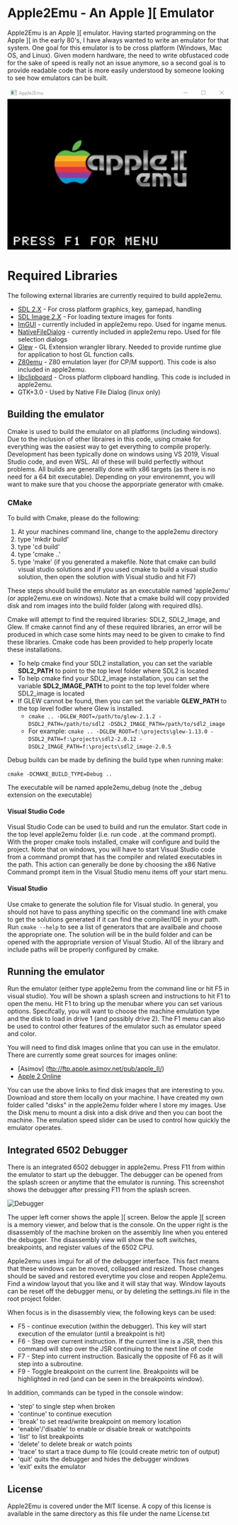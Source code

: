 # Apple2Emu - An Apple ][ Emulator

Apple2Emu is an Apple ][ emulator.  Having started programming on the Apple ][ in the early 80's, I have always wanted to write an emulator for that system.  One goal for this emulator is to be cross platform (Windows, Mac OS, and Linux).  Given modern hardware, the need to write obfustaced code for the sake of speed is really not an issue anymore, so a second goal is to provide readable code that is more easily understood by someone looking to see how emulators can be built.  

![Emulator startup](screencaps/apple2emu.gif)

# Required Libraries
The following external libraries are currently required to build apple2emu.
* [SDL 2.X](https://www.libsdl.org/) - For cross platform graphics, key, gamepad, handling
* [SDL Image 2.X](https://www.libsdl.org/projects/SDL_image/) - For loading texture images for fonts
* [ImGUI](https://github.com/ocornut/imgui) - currently included in apple2emu repo. Used for ingame menus. 
* [NativeFileDialog](https://github.com/mlabbe/nativefiledialog) - currently included in apple2emu repo.  Used for file selection dialogs
* [Glew](http://glew.sourceforge.net/) - GL Extension wrangler library.  Needed to provide runtime glue for application to host GL function calls.
* [Z80emu](https://github.com/anotherlin/z80emu) - Z80 emulation layer (for CP/M support).  This code is also included in apple2emu.
* [libclipboard](https://github.com/jtanx/libclipboard) - Cross platform clipboard handling.  This code is included in apple2emu.
* GTK+3.0 - Used by Native File Dialog (linux only)

## Building the emulator
Cmake is used to build the emulator on all platforms (including windows).  Due to the inclusion of other libraires in this code, using cmake for everything was the easiest way to get everything to compile properly.  Development has been typically done on windows using VS 2019, Visual Studio code, and even WSL.  All of these will build perfectly without problems.  All builds are generallly done with x86 targets (as there is no need for a 64 bit executable).  Depending on your environemnt, you will want to make sure that you choose the apporpriate generator with cmake.

### CMake
To build with Cmake, please do the following:

1. At your machines command line, change to the apple2emu directory
2. type 'mkdir build'
3. type 'cd build'
4. type 'cmake ..'
5. type 'make' (if you generated a makefile.  Note that cmake can build visual studio solutions and if you used cmake to build a visual studio solution, then open the solution with Visual studio and hit F7)

These steps should build the emulator as an executable named 'apple2emu' (or apple2emu.exe on windows). Note that a cmake build will copy provided disk and rom images into the build folder (along with required dlls).  

Cmake will attempt to find the required libraries: SDL2, SDL2_Image, and Glew.  If cmake cannot find any of these required libraries, an error will be produced in which case some hints may need to be given to cmake to find these libraries.  Cmake code has been provided to help properly locate these installations.

* To help cmake find your SDL2 installation, you can set the variable **SDL2_PATH** to point to the top level folder where SDL2 is located
* To help cmake find your SDL2_image installation, you can set the variable **SDL2_IMAGE_PATH** to point to the top level folder where SDL2_image is located
* If GLEW cannot be found, then you can set the variable **GLEW_PATH** to the top level fodler where Glew is installed.
  * ```cmake .. -DGLEW_ROOT=/path/to/glew-2.1.2 -DSDL2_PATH=/path/to/sdl2 -DSDL2_IMAGE_PATH=/path/to/sdl2_image```
  * For example:  ```cmake .. -DGLEW_ROOT=f:\projects\glew-1.13.0 -DSDL2_PATH=f:\projects\sdl2-2.0.12 -DSDL2_IMAGE_PATH=f:\projects\sdl2_image-2.0.5```
  
Debug builds can be made by defining the build type when running make:

```cmake -DCMAKE_BUILD_TYPE=Debug ..```

The executable will be named apple2emu_debug (note the \_debug extension on the executable)

#### Visual Studio Code
Visual Studio Code can be used to build and run the emulator.  Start code in the top level apple2emu folder (i.e. run code . at the command prompt).  With the proper cmake tools installed, cmake will configure and build the project.  Note that on windows, you will have to start Visual Studio code from a command prompt that has the compiler and related executables in the path.  This action can generally be done by choosing the x86 Native Command prompt item in the Visual Studio menu items off your start menu.

#### Visual Studio
Use cmake to generate the solution file for Visual studio.  In general, you should not have to pass anything specific on the command line with cmake to get the solutions generated if it can find the compiler/IDE in your path.  Run ```cmake --help``` to see a list of generators that are availbale and choose the appropriate one.  The solution will be in the build folder and can be opened with the appropriate version of Visual Studio.  All of the library and include paths will be properly configured by cmake.

## Running the emulator
Run the emulator (either type apple2emu from the command line or hit F5 in visual studio).  You will be shown a splash screen and instructions to hit F1 to open the menu.  Hit F1 to bring up the menubar where you can set various options.  Specifcally, you will want to choose the machine emulation type and the disk to load in drive 1 (and possibly drive 2).  The F1 menu can also be used to control other features of the emulator such as emulator speed and color.

You will need to find disk images online that you can use in the emulator.  There are currently some great sources for images online:

* [Asimov] (ftp://ftp.apple.asimov.net/pub/apple_II/)
* [Apple 2 Online](http://apple2online.com/index.php?p=1_23_Software-Library)

You can use the above links to find disk images that are interesting to you.  Download and store them locally on your machine.  I have created my own folder called "disks" in the apple2emu folder where I store my images.  Use the Disk menu to mount a disk into a disk drive and then you can boot the machine.  The emulation speed slider can be used to control how quickly the emulator operates.  

## Integrated 6502 Debugger

There is an integrated 6502 debugger in apple2emu.  Press F11 from within the emulator to start up the debugger.  The debugger can be opened from the splash screen or anytime that the emulator is running.  This screenshot shows the debugger after pressing F11 from the splash screen.

![Debugger](screencaps/debugger.jpg)

The upper left corner shows the apple \]\[ screen.  Below the apple \]\[ screen is a memory viewer, and below that is the console. On the upper right is the disassembly of the machine broken on the assembly line when you entered the debugger.  The disassembly view will show the soft switches, breakpoints, and register values of the 6502 CPU.  

Apple2emu uses imgui for all of the debugger interface.  This fact means that these windows can be moved, collapsed and resized.  Those changes should be saved and restored everytime you close and reopen Apple2emu.  Find a window layout that you like and it will stay that way.  Window layouts can be reset off the debugger menu, or by deleting the settings.ini file in the root project folder.

When focus is in the disassembly view, the following keys can be used:

* F5 - continue execution (within the debugger).  This key will start execution of the emulator (until a breakpoint is hit)
* F6 - Step over current instruction.  If the current line is a JSR, then this command will step over the JSR continuing to the next line of code
* F7 - Step into current instruction.  Basically the opposite of F6 as it will step into a subroutine.
* F9 - Toggle breakpoint on the current line.  Breakpoints will be highlighted in red (and can be seen in the breakpoints window).

In addition, commands can be typed in the console window:
* 'step' to single step when broken
* 'continue' to continue execution
* 'break'  to set read/write breakpoint on memory location
* 'enable'/'disable' to enable or disable break or watchpoints
* 'list' to list breakpoints
* 'delete' to delete break or watch points
* 'trace' to start a trace dump to file (could create metric ton of output)
* 'quit' quits the debugger and hides the debugger windows
* 'exit' exits the emulator


## License
Apple2Emu is covered under the MIT license.  A copy of this license is available in the same directory as this file under the name License.txt  

